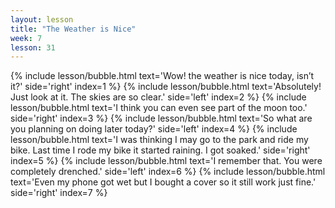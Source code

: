 ```yaml
---
layout: lesson
title: "The Weather is Nice"
week: 7
lesson: 31
---
```


{% include lesson/bubble.html text='Wow! the weather is nice today, isn&rsquo;t it?' side='right' index=1 %}
{% include lesson/bubble.html text='Absolutely! Just look at it. The skies are so clear.' side='left' index=2 %}
{% include lesson/bubble.html text='I think you can even see part of the moon too.' side='right' index=3 %}
{% include lesson/bubble.html text='So what are you planning on doing later today?' side='left' index=4 %}
{% include lesson/bubble.html text='I was thinking I may go to the park and ride my bike. Last time I rode my bike it started raining. I got soaked.' side='right' index=5 %}
{% include lesson/bubble.html text='I remember that. You were completely drenched.' side='left' index=6 %}
{% include lesson/bubble.html text='Even my phone got wet but I bought a cover so it still work just fine.' side='right' index=7 %}

